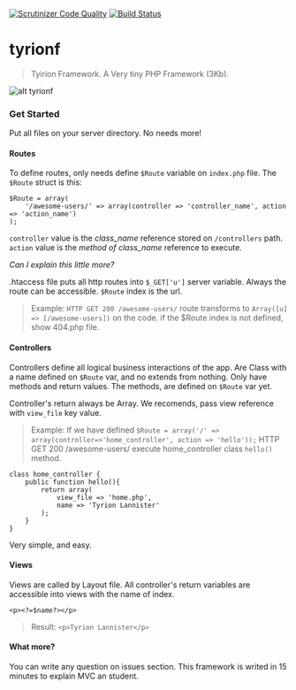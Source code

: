 [![Scrutinizer Code Quality](https://scrutinizer-ci.com/g/ewiggin/tyrionf/badges/quality-score.png?b=master)](https://scrutinizer-ci.com/g/ewiggin/tyrionf/?branch=master)
[![Build Status](https://scrutinizer-ci.com/g/ewiggin/tyrionf/badges/build.png?b=master)](https://scrutinizer-ci.com/g/ewiggin/tyrionf/build-status/master)

tyrionf
=
> Tyirion Framework. 
> A Very tiny PHP Framework (3Kb). 

![alt tyrionf](http://ih1.redbubble.net/image.95172860.2386/sticker,375x360.u2.png)

### Get Started
Put all files on your server directory. No needs more!

#### Routes
To define routes, only needs define `$Route` variable on `index.php` file.
The `$Route` struct is this:

```
$Route = array(
	'/awesome-users/' => array(controller => 'controller_name', action => 'action_name')
);
```

`controller` value is the *class_name* reference stored on `/controllers` path.
`action` value is the *method of class_name* reference to execute.

*Can I explain this little more?*

.htaccess file puts all http routes into `$_GET['u']` server variable. Always the route can be accessible. `$Route` index is the url.
> Example: 
> `HTTP GET 200 /awesome-users/` route transforms to `Array([u] => [/awesome-users])` on the code. if the $Route index is not defined, show 404.php file.

#### Controllers 
Controllers define all logical business interactions of the app. Are Class with a name defined on `$Route` var, and no extends from nothing. Only have methods and return values. The methods, are defined on `$Route` var yet.

Controller's return always be Array.
We recomends, pass view reference with `view_file` key value.

> Example:
> If we have defined `$Route = array('/' => array(controller=>'home_controller', action => 'hello'));`
> HTTP GET 200 /awesome-users/ execute home_controller class `hello()` method.

```
class home_controller {
	public function hello(){
		return array(
			view_file => 'home.php',
			name => 'Tyrion Lannister'
		);
	}
}
``` 
Very simple, and easy.

#### Views
Views are called by Layout file. All controller's return variables are accessible into views with the name of index.

```
<p><?=$name?></p>
``` 
> Result: `<p>Tyrion Lannister</p>`

#### What more?
You can write any question on issues section. This framework is writed in 15 minutes to explain MVC an student. 
